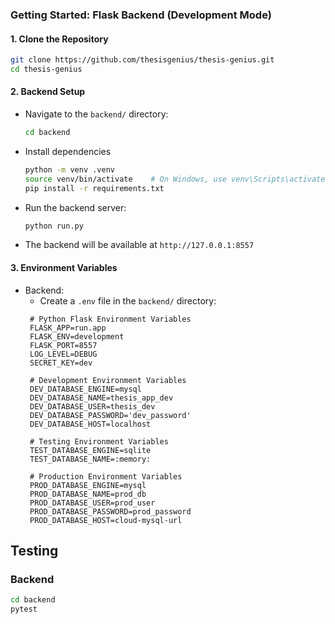 ### Getting Started: Flask Backend (Development Mode)

#### 1. **Clone the Repository**
```bash
git clone https://github.com/thesisgenius/thesis-genius.git
cd thesis-genius
```

#### 2. **Backend Setup**
- Navigate to the `backend/` directory:
  ```bash
  cd backend
  ```
- Install dependencies
  ```bash
  python -m venv .venv
  source venv/bin/activate    # On Windows, use venv\Scripts\activate
  pip install -r requirements.txt
  ```
- Run the backend server:
  ```bash
  python run.py
  ```
- The backend will be available at `http://127.0.0.1:8557`

#### 3. **Environment Variables**
- Backend:
   - Create a `.env` file in the `backend/` directory:
   ```text
    # Python Flask Environment Variables
    FLASK_APP=run.app
    FLASK_ENV=development
    FLASK_PORT=8557
    LOG_LEVEL=DEBUG
    SECRET_KEY=dev
    
    # Development Environment Variables
    DEV_DATABASE_ENGINE=mysql
    DEV_DATABASE_NAME=thesis_app_dev
    DEV_DATABASE_USER=thesis_dev
    DEV_DATABASE_PASSWORD='dev_password'
    DEV_DATABASE_HOST=localhost
    
    # Testing Environment Variables
    TEST_DATABASE_ENGINE=sqlite
    TEST_DATABASE_NAME=:memory:
    
    # Production Environment Variables
    PROD_DATABASE_ENGINE=mysql
    PROD_DATABASE_NAME=prod_db
    PROD_DATABASE_USER=prod_user
    PROD_DATABASE_PASSWORD=prod_password
    PROD_DATABASE_HOST=cloud-mysql-url
   ``` 

## **Testing**

### Backend

```bash
cd backend
pytest
```